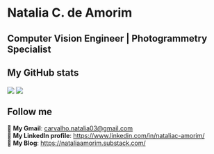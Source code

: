 # Natalia C. de Amorim

## Computer Vision Engineer | Photogrammetry Specialist <br/>

## My GitHub stats
<a>
  <img align="center" src="https://github-readme-stats.vercel.app/api/top-langs/?username=NataliaCarvalho03&langs_count=9&layout=compact&theme=dracula&hide=java,scss,gdscript" />
</a>
<a>
  <img align="center" src="https://github-readme-stats.vercel.app/api?username=NataliaCarvalho03&count_private=true&show_icons=true&theme=dracula" />
</a>


## Follow me

📩 **My Gmail**: carvalho.natalia03@gmail.com<br/>
💼 **My LinkedIn profile**: https://www.linkedin.com/in/nataliac-amorim/<br/>
🎥 **My Blog**: https://nataliaamorim.substack.com/<br/>
